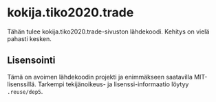 # kokija.tiko2020.trade

Tähän tulee kokija.tiko2020.trade-sivuston lähdekoodi. Kehitys on vielä pahasti kesken.

## Lisensointi

Tämä on avoimen lähdekoodin projekti ja enimmäkseen saatavilla MIT-lisenssillä. Tarkempi tekijänoikeus- ja lisenssi-informaatio löytyy `.reuse/dep5`.
